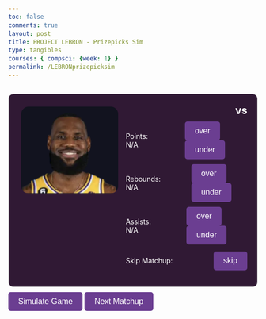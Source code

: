 ```yaml
---
toc: false
comments: true
layout: post
title: PROJECT LEBRON - Prizepicks Sim
type: tangibles
courses: { compsci: {week: 1} }
permalink: /LEBRONprizepicksim
---
```


<html lang="en">
<head>
    <meta charset="UTF-8">
    <meta name="viewport" content="width=device-width, initial-scale=1.0">
    <title>LeBron Betting Simulator</title>
    <style>
        .panel {
            max-width: 800px;
            margin: 10px auto;
            padding: 20px;
            border: 1px solid #ccc;
            border-radius: 10px;
            background-color: #301934; /* Dark purple background */
            color: #fff; /* White text */
            text-align: left;
            display: flex;
            flex-direction: row; /* Align items horizontally */
            align-items: flex-start; /* Align items at the start of the flex container */
        }
        .profile {
            width: 250px;
            padding: 5px;
            text-align: left; /* Align text to the left */
        }
        .profile img {
            width: 250px;
            border-radius: 15px;
            margin-bottom: 5px;
        }
        .categories {
            display: flex;
            flex-direction: column;
            align-items: flex-start;
        }
        .category {
            display: flex;
            justify-content: space-between;
            align-items: center;
            margin-bottom: 10px;
            width: 100%;
        }
        .category h2 {
            margin: 0;
        }
        .category p {
            margin-left: 10px;
            margin-right: 60px;
        }
        button {
            padding: 10px 20px;
            background-color: #6b3e91;
            color: #fff;
            border: none;
            border-radius: 5px;
            cursor: pointer;
            font-size: 16px;
        }
        button:hover {
            background-color: #0056b3;
        }
        .hidden {
            display: none;
        }
        .flash-red {
            animation: flash-red 0.5s infinite alternate;
        }
        @keyframes flash-red {
            from { background-color: red; }
            to { background-color: #301934; }
        }
        .flash-green {
            animation: flash-green 0.5s infinite alternate;
        }
        @keyframes flash-green {
            from { background-color: green; }
            to { background-color: #301934; }
        }
        .actual-categories-popup {
            position: fixed;
            top: 50%;
            left: 50%;
            transform: translate(-50%, -50%);
            background-color: #301934;
            color: #fff;
            padding: 20px;
            border-radius: 10px;
            box-shadow: 0 0 10px rgba(0, 0, 0, 0.5);
            z-index: 1000; /* Ensure it appears on top of other content */
            transition: opacity 0.5s;
        }
        .hidden {
            display: none;
        }
        .popup-content {
            position: relative;
        }
        .close-btn {
            position: absolute;
            top: 5px;
            right: 10px;
            cursor: pointer;
            font-size: 20px;
        }
        .close-btn:hover {
            color: #ff0000;
        }
    </style>
</head>
<body>
    <h2 id="matchupNumber"></h2>
    <div class="panel">
        <div class="profile">
            <img src="images/leaura.png" alt="LeBron James Photo">
        </div>
        <div class="categories">
            <div class="category">
                <h2 id="opponent"></h2>
                <h2>vs</h2>
            </div>
            <div class="category">
                <p id="predictedPoints">Points: N/A</p>
                <div>
                    <button id="pointsOverBtn" onclick="placeBet('points', 'over')">over</button>
                    <button id="pointsUnderBtn" onclick="placeBet('points', 'under')">under</button>
                </div>
            </div>
            <div class="category">
                <p id="predictedRebounds">Rebounds: N/A</p>
                <div>
                    <button id="reboundsOverBtn" onclick="placeBet('rebounds', 'over')">over</button>
                    <button id="reboundsUnderBtn" onclick="placeBet('rebounds', 'under')">under</button>
                </div>
            </div>
            <div class="category">
                <p id="predictedAssists">Assists: N/A</p>
                  <div>
                    <button id="assistsOverBtn" onclick="placeBet('assists', 'over')">over</button>
                    <button id="assistsUnderBtn" onclick="placeBet('assists', 'under')">under</button>
                </div>
            </div>
            <div class="category">
                <p>Skip Matchup:</p>
                <div>
                    <button onclick="placeBet('no_bet')">skip</button>
                </div>
            </div>
        </div>
    </div>
    <button onclick="simulateGame()">Simulate Game</button>
    <button onclick="nextMatchup()">Next Matchup</button>
    <div class="actual-categories-popup hidden">
        <div class="popup-content">
            <span class="close-btn" onclick="closePopup()">&times;</span>
            <h3>Actual Categories</h3>
            <div class="category">
                <p id="actualPoints">Actual Points: N/A</p>
            </div>
            <div class="category">
                <p id="actualRebounds">Actual Rebounds: N/A</p>
            </div>
            <div class="category">
                <p id="actualAssists">Actual Assists: N/A</p>
            </div>
        </div>
    </div>
<script>
    let matchups = [];
    let currentMatchupIndex = 0;
        // Function to load matchup data
    let userBets = {}; // Object to store user bets for each category
    let parlayOutcome = null; // Variable to track parlay outcome
    function loadMatchupData() {
        fetch('assets/lebron_career.csv')
            .then(response => response.text())
            .then(csv => {
                const rows = csv.split('\n').slice(1062, 1134);
                matchups = rows.map(row => {
                    const columns = row.split(',');
                    return {
                        opponent: columns[4].trim(),
                    };
                });
                displayMatchup();
            })
            .catch(error => {
                console.error('Error loading matchup data:', error);
            });
    }
    // Function to display current matchup
    function displayMatchup() {
        const currentMatchup = matchups[currentMatchupIndex];
        document.getElementById('opponent').textContent = currentMatchup.opponent;
        document.getElementById('matchupNumber').textContent = `Matchup ${currentMatchupIndex + 1}`;
        predictStats(currentMatchup.opponent);
    }
    // Function to move to the next matchup
    // Function to move to the next matchup
    function nextMatchup() {
        currentMatchupIndex++;
        if (currentMatchupIndex >= matchups.length) {
            currentMatchupIndex = 0;
        }
        clearBets(); // Clear bets when moving to the next matchup
        resetActualStats(); // Reset the displayed actual stats
        // Check if the .actual-categories element exists before calling hideActualCategories
        const actualCategories = document.querySelector('.actual-categories');
        if (actualCategories) {
            hideActualCategories();
        }
        displayMatchup();
    }
    function hideActualCategories() {
        // Check if the element exists before trying to access its classList property
        const actualCategories = document.querySelector('.actual-categories');
        if (actualCategories) {
            actualCategories.classList.add('hidden');
        } else {
            console.error('Element with class "actual-categories" not found.');
        }
    }
    // Function to predict stats based on opponent
    function predictStats(opponent) {
        const requestBody = {
            Abbreviation: opponent
        };
        fetch('http://127.0.0.1:8086/api/lebrons/', {
            method: 'POST',
            headers: {
                'Content-Type': 'application/json'
            },
            body: JSON.stringify(requestBody)
        })
        .then(response => {
            if (!response.ok) {
                throw new Error('Error fetching data: ' + response.statusText);
            }
            return response.json();
        })
        .then(data => {
            console.log(data);
            displayPredictedStats(data);
        })
        .catch(error => {
            console.error('Error fetching data:', error);
            document.getElementById('predictedPoints').textContent = 'Points: N/A';
            document.getElementById('predictedRebounds').textContent = 'Rebounds: N/A';
            document.getElementById('predictedAssists').textContent = 'Assists: N/A';
        });
    }
    // Function to display predicted stats for the current matchup
    // Function to display predicted stats for the current matchup
    function displayPredictedStats(data) {
        const stats = data.average_stats_rounded; // Access the average_stats_rounded object
        document.getElementById('predictedPoints').textContent = `Points: ${stats.pts}`;
        document.getElementById('predictedRebounds').textContent = `Rebounds: ${stats.rebounds}`;
        document.getElementById('predictedAssists').textContent = `Assists: ${stats.ast}`;
    }
        // Placeholder function for placing bets
        function placeBet(betType) {
            console.log('Placing bet:', betType);
        }
        // Load initial matchup data
        loadMatchupData();
    // Function to handle user's bet and change button color
    function placeBet(category, betType) {
        userBets[category] = betType;
        const overBtn = document.getElementById(`${category}OverBtn`);
        const underBtn = document.getElementById(`${category}UnderBtn`);
        // Reset button colors
        overBtn.style.backgroundColor = '#6b3e91';
        underBtn.style.backgroundColor = '#6b3e91';
        // Set selected button to green
        if (betType === 'over') {
            overBtn.style.backgroundColor = 'green';
        } else if (betType === 'under') {
            underBtn.style.backgroundColor = 'green';
        }
        // Save the user's bet for later use
        saveUserBet(category, betType);
    }
    // Function to save the user's bet
    function saveUserBet(category, betType) {
        // You can save the user's bet in variables, local storage, or send it to the server
        console.log(`User bet for ${category}: ${betType}`);
        // For example, you can save it in variables:
        // userBets[category] = betType;
    }
    function clearBets() {
        const buttons = document.querySelectorAll('button');
        buttons.forEach(button => {
            button.style.backgroundColor = '#6b3e91';
        });
        // You can also clear the saved bets if necessary
        // userBets = {};
    }
    // Function to simulate a game and compare predicted stats with actual stats
    function simulateGame() {
        // Check if all three categories have been selected
        if (Object.keys(userBets).length !== 3) {
            alert('Please place bets for all three categories before simulating the game.');
            return;
        }
        // Prompt the user to enter a wager amount
        const wagerAmount = prompt('Enter your wager amount:');
        if (!wagerAmount || isNaN(wagerAmount) || wagerAmount <= 0) {
            alert('Please enter a valid wager amount greater than 0.');
            return;
        }
        // Get the current matchup
        const currentMatchup = matchups[currentMatchupIndex];
        // Simulate the game and get the actual stats
        getActualStatsForMatchup(currentMatchup)
            .then(actualStats => {
                // Display the actual stats
                displayActualStats(actualStats);
                // Compare predicted stats with actual stats
                compareStats(actualStats);
                // Show the actual categories
                showActualCategories();
                // Determine bet outcomes and evaluate the parlay
                const betOutcomes = determineBetOutcomes(actualStats);
                // Reward user accordingly and inform them if they win
                const totalWinnings = evaluateParlay(betOutcomes, wagerAmount);
                if (totalWinnings > 0) {
                    alert(`Congratulations! You win $${totalWinnings}.`);
                } else {
                    alert('Sorry, you did not win this time.');
                }
            })
            .catch(error => {
                console.error('Error simulating game:', error);
            });
    }
    // Function to determine bet outcomes based on actual stats
    function determineBetOutcomes(actualStats) {
        const betOutcomes = {};
        for (const category in userBets) {
            const betType = userBets[category];
            if (betType === 'over') {
                betOutcomes[category] = actualStats[category] > predictedStats[category];
            } else if (betType === 'under') {
                betOutcomes[category] = actualStats[category] < predictedStats[category];
            }
        }
        return betOutcomes;
    }
    // Function to evaluate the parlay and calculate total winnings
    function evaluateParlay(betOutcomes, wagerAmount) {
        let totalWinnings = 0;
        let allBetsWon = true;
        for (const category in betOutcomes) {
            if (betOutcomes[category]) {
                totalWinnings += parseFloat(wagerAmount);
            } else {
                allBetsWon = false;
            }
        }
        // Triple the wager amount if all bets are won
        if (allBetsWon) {
            totalWinnings *= 3;
        }
        return totalWinnings;
    }
    function showActualCategories() {
        const popup = document.querySelector('.actual-categories-popup');
        popup.classList.remove('hidden');
        setTimeout(() => {
            popup.classList.add('hidden');
        }, 3000); // Hide the popup after 3 seconds
    }
    // Function to display the actual stats for the matchup
    function displayActualStats(actualStats) {
        // Display actual points
        document.getElementById('actualPoints').textContent = `Actual Points: ${actualStats.points}`;
        // Display actual rebounds
        document.getElementById('actualRebounds').textContent = `Actual Rebounds: ${actualStats.rebounds}`;
        // Display actual assists
        document.getElementById('actualAssists').textContent = `Actual Assists: ${actualStats.assists}`;
    }
    // Function to retrieve the actual stats for the current matchup from the CSV data
    // Function to retrieve the actual stats for the current matchup from the CSV data
    function getActualStatsForMatchup(matchup) {
        // Retrieve the row index of the current matchup
        const rowIndex = 1062 + currentMatchupIndex; // Assuming the row index starts from 1062
        // Fetch the CSV data
        return fetch('assets/lebron_career.csv')
            .then(response => response.text())
            .then(csv => {
                // Parse the CSV data
                const rows = csv.split('\n');
                const columns = rows[rowIndex].split(',');    
                // Extract actual stats from the corresponding columns of the row
                const actualStats = {
                    points: parseFloat(columns[23]),
                    rebounds: parseFloat(columns[18]),
                    assists: parseFloat(columns[19])
                };       
                // Return the actual stats for the matchup
                return actualStats;
            })
            .catch(error => {
                console.error('Error loading matchup data:', error);
                return null; // Return null in case of an error
            });
    }
    // Function to compare predicted stats with actual stats
    function compareStats(actualStats) {
        // Get the predicted stats
        const predictedPoints = parseFloat(document.getElementById('predictedPoints').textContent.split(' ')[1]);
        const predictedRebounds = parseFloat(document.getElementById('predictedRebounds').textContent.split(' ')[1]);
        const predictedAssists = parseFloat(document.getElementById('predictedAssists').textContent.split(' ')[1]);
        // Compare predicted stats with actual stats
        compareStat('points', actualStats.points, predictedPoints);
        compareStat('rebounds', actualStats.rebounds, predictedRebounds);
        compareStat('assists', actualStats.assists, predictedAssists);
    }
    // Function to compare a single stat and return the comparison result
    // Function to compare a single stat and return the comparison result
    function compareStat(category, actualValue, predictedValue) {
        const overBtn = document.getElementById(`${category}OverBtn`);
        const underBtn = document.getElementById(`${category}UnderBtn`);
        const diff = actualValue - predictedValue;
        // Check if the over button was clicked and if the actual value is greater than the predicted value
        if (overBtn.style.backgroundColor === 'green' && diff > 0) {
            // Correct prediction
            flashButton(overBtn, 'flash-green');
            flashButton(underBtn, 'flash-green');
        } 
        // Check if the under button was clicked and if the actual value is less than the predicted value
        else if (underBtn.style.backgroundColor === 'green' && diff < 0) {
            // Correct prediction
            flashButton(overBtn, 'flash-green');
            flashButton(underBtn, 'flash-green');
        } 
        // If neither condition is met, the prediction is incorrect
        else {
            // Incorrect prediction
            flashButton(overBtn, 'flash-red');
            flashButton(underBtn, 'flash-red');
        }
    }
    function flashButton(button, color) {
        // Add the specified class for flashing
        button.classList.add(color);
        // Use setInterval to repeatedly toggle the flashing class
        const intervalId = setInterval(() => {
            button.classList.toggle(color);
        }, 500); // Adjust the interval as needed
        // Stop flashing and remove the flashing class when the "Next Matchup" button is clicked
        document.querySelector('button[onclick="nextMatchup()"]').addEventListener('click', () => {
            clearInterval(intervalId); // Stop the interval
            button.classList.remove(color); // Remove the flashing class
        });
    }
    function resetActualStats() {
        document.getElementById('actualPoints').textContent = 'Actual Points: N/A';
        document.getElementById('actualRebounds').textContent = 'Actual Rebounds: N/A';
        document.getElementById('actualAssists').textContent = 'Actual Assists: N/A';
    }
    function rewardUser() {
        if (parlayOutcome === 'win') {
            // Reward the user for winning the parlay
        } else {
            // Notify the user that they lost the parlay
        }
    }
</script>
</body>
</html>